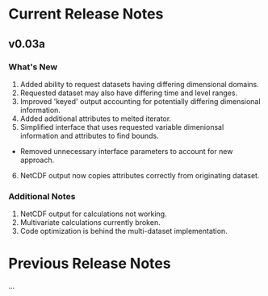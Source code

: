 # Current Release Notes #

## v0.03a ##

### What's New ###
1. Added ability to request datasets having differing dimensional domains.
2. Requested dataset may also have differing time and level ranges.
3. Improved 'keyed' output accounting for potentially differing dimensional information.
4. Added additional attributes to melted iterator.
5. Simplified interface that uses requested variable dimenionsal information and attributes to find bounds.
 * Removed unnecessary interface parameters to account for new approach.
6. NetCDF output now copies attributes correctly from originating dataset.

### Additional Notes ###
1. NetCDF output for calculations not working.
2. Multivariate calculations currently broken.
3. Code optimization is behind the multi-dataset implementation.

# Previous Release Notes #

...